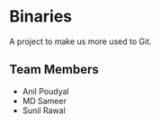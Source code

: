 # Binaries
A project to make us more used to Git.
## Team Members
- Anil Poudyal
- MD Sameer
- Sunil Rawal


